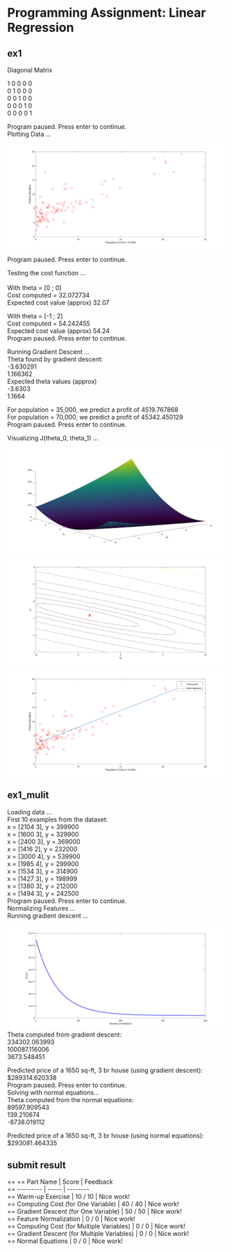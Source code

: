 # Programming Assignment: Linear Regression

## ex1

Diagonal Matrix<br>

   1   0   0   0   0 <br>
   0   1   0   0   0<br>
   0   0   1   0   0<br>
   0   0   0   1   0<br>
   0   0   0   0   1<br>

Program paused. Press enter to continue.<br>
Plotting Data ...<br>

![image-20211006175846009](./pic/image-20211006175846009.png)

Program paused. Press enter to continue.<br>

Testing the cost function ...<br><br>
With theta = [0 ; 0]<br>
Cost computed = 32.072734<br>
Expected cost value (approx) 32.07<br>

With theta = [-1 ; 2]<br>
Cost computed = 54.242455<br>
Expected cost value (approx) 54.24<br>
Program paused. Press enter to continue.<br>

Running Gradient Descent ...<br>
Theta found by gradient descent:<br>
-3.630291<br>
1.166362<br>
Expected theta values (approx)<br>
 -3.6303<br>
  1.1664<br>

For population = 35,000, we predict a profit of 4519.767868<br>
For population = 70,000, we predict a profit of 45342.450129<br>
Program paused. Press enter to continue.<br>

Visualizing J(theta_0, theta_1) ...<br>

![image-20211006180021220](./pic/image-20211006180021220.png)

![image-20211006180044253](./pic/image-20211006180044253.png)

![image-20211006180053458](./pic/image-20211006180053458.png)

## ex1_mulit 

 Loading data ...<br>
First 10 examples from the dataset:<br>
 x = [2104 3], y = 399900<br>
 x = [1600 3], y = 329900<br>
 x = [2400 3], y = 369000<br>
 x = [1416 2], y = 232000<br>
 x = [3000 4], y = 539900<br>
 x = [1985 4], y = 299900<br>
 x = [1534 3], y = 314900<br>
 x = [1427 3], y = 198999<br>
 x = [1380 3], y = 212000<br>
 x = [1494 3], y = 242500<br>
Program paused. Press enter to continue.<br>
Normalizing Features ...<br>
Running gradient descent ...<br>

![image-20211006185535408](./pic/image-20211006185535408.png)
Theta computed from gradient descent:<br>
 334302.063993<br>
 100087.116006<br>
 3673.548451<br>

Predicted price of a 1650 sq-ft, 3 br house (using gradient descent):<br>
 $289314.620338<br>
Program paused. Press enter to continue.<br>
Solving with normal equations...<br>
Theta computed from the normal equations:<br>
 89597.909543<br>
 139.210674<br>
 -8738.019112<br>

Predicted price of a 1650 sq-ft, 3 br house (using normal equations):<br>
 $293081.464335<br>



## submit result

==
==                                   Part Name |     Score | Feedback  
==                                   --------- |     ----- | --------  
==                            Warm-up Exercise |  10 /  10 | Nice work!  
==           Computing Cost (for One Variable) |  40 /  40 | Nice work!  
==         Gradient Descent (for One Variable) |  50 /  50 | Nice work!  
==                       Feature Normalization |   0 /   0 | Nice work!  
==     Computing Cost (for Multiple Variables) |   0 /   0 | Nice work!  
==   Gradient Descent (for Multiple Variables) |   0 /   0 | Nice work!  
==                            Normal Equations |   0 /   0 | Nice work!  
